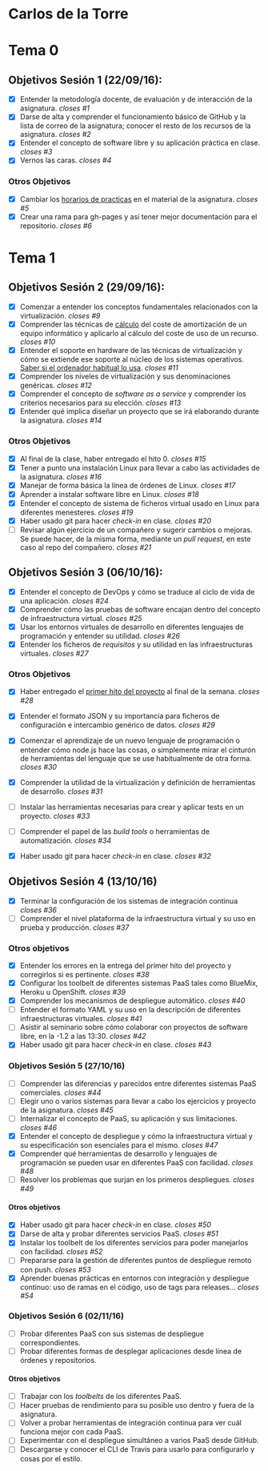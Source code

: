 Carlos de la Torre
=====================

# Tema 0

## Objetivos Sesión 1 (22/09/16):

- [x]  Entender la metodología docente, de evaluación y de interacción de la asignatura. *closes #1*
- [x]  Darse de alta y comprender el funcionamiento básico de GitHub y la lista de correo de la asignatura; conocer el resto de los recursos de la asignatura. *closes #2*
- [x]  Entender el concepto de software libre y su aplicación práctica en clase. *closes #3*
- [x]  Vernos las caras. *closes #4*

### Otros Objetivos

- [x]  Cambiar los [horarios de practicas](http://jj.github.io/IV/) en el material de la asignatura. *closes #5*
- [x]  Crear una rama para gh-pages y así tener mejor documentación para el repositorio. *closes #6*

# Tema 1

## Objetivos Sesión 2 (29/09/16):

- [x] Comenzar a entender los conceptos fundamentales relacionados con la virtualización. *closes #9*
- [x] Comprender las técnicas de [cálculo](https://github.com/elsudano/Universidad/blob/FACULTAD/04Cuarto/Infraestructura_Virtual_IV/ejercicios/Tema1.md#ejercicio1) del coste de amortización de un equipo informático y aplicarlo al cálculo del coste de uso de un recurso. *closes #10*
- [x] Entender el soporte en hardware de las técnicas de virtualización y cómo se extiende ese soporte al núcleo de los sistemas operativos. [Saber si el ordenador habitual lo usa](https://github.com/elsudano/Universidad/blob/FACULTAD/04Cuarto/Infraestructura_Virtual_IV/ejercicios/Tema1.md#ejercicio4). *closes #11*
- [x] Comprender los niveles de virtualización y sus denominaciones genéricas. *closes #12*
- [x] Comprender el concepto de *software as a service* y comprender los criterios necesarios para su elección. *closes #13*
- [x] Entender qué implica diseñar un proyecto que se irá elaborando durante la asignatura. *closes #14*

### Otros Objetivos

- [x] Al final de la clase, haber entregado el hito 0. *closes #15*
- [x] Tener a punto una instalación Linux para llevar a cabo las actividades de la asignatura. *closes #16*
- [x] Manejar de forma básica la línea de órdenes de Linux. *closes #17*
- [x] Aprender a instalar software libre en Linux. *closes #18*
- [x] Entender el concepto de sistema de ficheros virtual usado en Linux para diferentes menesteres. *closes #19*
- [x] Haber usado git para hacer *check-in* en clase. *closes #20*
- [ ] Revisar algún ejercicio de un compañero y sugerir cambios o mejoras. Se puede hacer, de la misma forma, mediante un *pull request*, en este caso al repo del compañero. *closes #21*

## Objetivos Sesión 3 (06/10/16):

- [x] Entender el concepto de DevOps y cómo se traduce al ciclo de vida de una aplicación. *closes #24*
- [x] Comprender cómo las pruebas de software encajan dentro del concepto de infraestructura virtual. *closes #25*
- [x] Usar los entornos virtuales de desarrollo en diferentes lenguajes de programación y entender su utilidad. *closes #26*
- [x] Entender los ficheros de *requisitos* y su utilidad en las infraestructuras virtuales. *closes #27*

### Otros Objetivos

- [x] Haber entregado el [primer hito del proyecto](http://jj.github.io/IV/documentos/practicas/1.Infraestructura) al final de la semana. *closes #28*
- [x] Entender el formato JSON y su importancia para ficheros de configuración e intercambio genérico de datos. *closes #29*
- [x] Comenzar el aprendizaje de un nuevo lenguaje de programación o entender cómo node.js hace las cosas, o simplemente mirar el cinturón de herramientas del lenguaje que se use habitualmente de otra forma. *closes #30*
- [x] Comprender la utilidad de la virtualización y definición de herramientas de desarrollo. *closes #31*
- [ ] Instalar las herramientas necesarias para crear y aplicar tests en un proyecto. *closes #33*
- [ ] Comprender el papel de las *build tools* o herramientas de automatización. *closes #34*
- [x] Haber usado git para hacer *check-in* en clase. *closes #32*


## Objetivos Sesión 4 (13/10/16)

- [x] Terminar la configuración de los sistemas de integración continua *closes #36*
- [ ] Comprender el nivel plataforma de la infraestructura virtual y su uso en prueba y producción. *closes #37*

### Otros objetivos

- [x] Entender los errores en la entrega del primer hito del proyecto y corregirlos si es pertinente. *closes #38*
- [x] Configurar los toolbelt de diferentes sistemas PaaS tales como BlueMix, Heroku u OpenShift. *closes #39*
- [x] Comprender los mecanismos de despliegue automático. *closes #40*
- [ ] Entender el formato YAML y su uso en la descripción de diferentes infraestructuras virtuales. *closes #41*
- [ ] Asistir al seminario sobre cómo colaborar con proyectos de software libre, en la -1.2 a las 13:30.  *closes #42*
- [x] Haber usado git para hacer *check-in* en clase. *closes #43*

### Objetivos Sesión 5 (27/10/16)

- [ ] Comprender las diferencias y parecidos entre diferentes sistemas PaaS comerciales. *closes #44*
- [ ] Elegir uno o varios sistemas para llevar a cabo los ejercicios y proyecto de la asignatura. *closes #45*
- [ ] Internalizar el concepto de PaaS, su aplicación y sus limitaciones. *closes #46*
- [x] Entender el concepto de despliegue y cómo la infraestructura virtual y su especificación son esenciales para el mismo. *closes #47*
- [x] Comprender qué herramientas de desarrollo y lenguajes de programación se pueden usar en diferentes PaaS con facilidad. *closes #48*
- [ ] Resolver los problemas que surjan en los primeros despliegues. *closes #49*

#### Otros objetivos

- [x] Haber usado git para hacer *check-in* en clase. *closes #50*
- [x] Darse de alta y probar diferentes servicios PaaS. *closes #51*
- [x] Instalar los toolbelt de los diferentes servicios para poder manejarlos con facilidad. *closes #52*
- [ ] Prepararse para la gestión de diferentes puntos de despliegue remoto con push. *closes #53*
- [x] Aprender buenas prácticas en entornos con integración y despliegue continuo: uso de ramas en el código, uso de tags para releases... *closes #54*

### Objetivos Sesión 6 (02/11/16)

- [ ] Probar diferentes PaaS con sus sistemas de despliegue correspondientes.
- [ ] Probar diferentes formas de desplegar aplicaciones desde línea de órdenes y repositorios.

#### Otros objetivos

- [ ] Trabajar con los *toolbelts* de los diferentes PaaS.
- [ ] Hacer pruebas de rendimiento para su posible uso dentro y fuera de la asignatura.
- [ ] Volver a probar herramientas de integración continua para ver cuál funciona mejor con cada PaaS.
- [ ] Experimentar con el despliegue simultáneo a varios PaaS desde GitHub.
- [ ] Descargarse y conocer el CLI de Travis para usarlo para configurarlo y cosas por el estilo.
